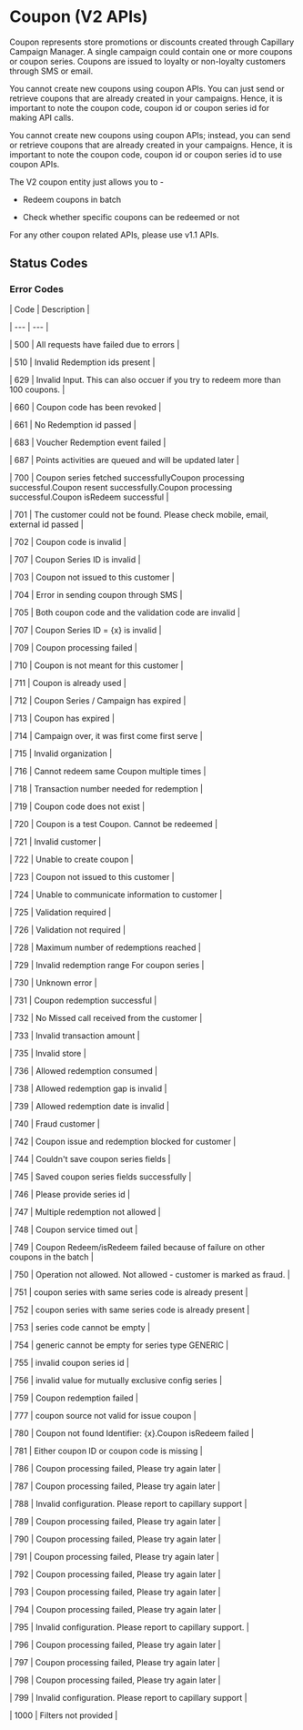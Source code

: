 # Coupon (V2 APIs)

Coupon represents store promotions or discounts created through Capillary Campaign Manager. A single campaign could contain one or more coupons or coupon series. Coupons are issued to loyalty or non-loyalty customers through SMS or email.

You cannot create new coupons using coupon APIs. You can just send or retrieve coupons that are already created in your campaigns. Hence, it is important to note the coupon code, coupon id or coupon series id for making API calls.

You cannot create new coupons using coupon APIs; instead, you can send or retrieve coupons that are already created in your campaigns. Hence, it is important to note the coupon code, coupon id or coupon series id to use coupon APIs.

The V2 coupon entity just allows you to -

- Redeem coupons in batch

- Check whether specific coupons can be redeemed or not

For any other coupon related APIs, please use v1.1 APIs.

## Status Codes

### Error Codes

| Code | Description |

| --- | --- |

| 500 | All requests have failed due to errors |

| 510 | Invalid Redemption ids present |

| 629 | Invalid Input. This can also occuer if you try to redeem more than 100 coupons. |

| 660 | Coupon code has been revoked |

| 661 | No Redemption id passed |

| 683 | Voucher Redemption event failed |

| 687 | Points activities are queued and will be updated later |

| 700 | Coupon series fetched successfullyCoupon processing successful.Coupon resent successfully.Coupon processing successful.Coupon isRedeem successful |

| 701 | The customer could not be found. Please check mobile, email, external id passed |

| 702 | Coupon code is invalid |

| 707 | Coupon Series ID is invalid |

| 703 | Coupon not issued to this customer |

| 704 | Error in sending coupon through SMS |

| 705 | Both coupon code and the validation code are invalid |

| 707 | Coupon Series ID = {x} is invalid |

| 709 | Coupon processing failed |

| 710 | Coupon is not meant for this customer |

| 711 | Coupon is already used |

| 712 | Coupon Series / Campaign has expired |

| 713 | Coupon has expired |

| 714 | Campaign over, it was first come first serve |

| 715 | Invalid organization |

| 716 | Cannot redeem same Coupon multiple times |

| 718 | Transaction number needed for redemption |

| 719 | Coupon code does not exist |

| 720 | Coupon is a test Coupon. Cannot be redeemed |

| 721 | Invalid customer |

| 722 | Unable to create coupon |

| 723 | Coupon not issued to this customer |

| 724 | Unable to communicate information to customer |

| 725 | Validation required |

| 726 | Validation not required |

| 728 | Maximum number of redemptions reached |

| 729 | Invalid redemption range For coupon series |

| 730 | Unknown error |

| 731 | Coupon redemption successful |

| 732 | No Missed call received from the customer |

| 733 | Invalid transaction amount |

| 735 | Invalid store |

| 736 | Allowed redemption consumed |

| 738 | Allowed redemption gap is invalid |

| 739 | Allowed redemption date is invalid |

| 740 | Fraud customer |

| 742 | Coupon issue and redemption blocked for customer |

| 744 | Couldn't save coupon series fields |

| 745 | Saved coupon series fields successfully |

| 746 | Please provide series id |

| 747 | Multiple redemption not allowed |

| 748 | Coupon service timed out |

| 749 | Coupon Redeem/isRedeem failed because of failure on other coupons in the batch |

| 750 | Operation not allowed. Not allowed - customer is marked as fraud. |

| 751 | coupon series with same series code is already present |

| 752 | coupon series with same series code is already present |

| 753 | series code cannot be empty |

| 754 | generic cannot be empty for series type GENERIC |

| 755 | invalid coupon series id |

| 756 | invalid value for mutually exclusive config series |

| 759 | Coupon redemption failed |

| 777 | coupon source not valid for issue coupon |

| 780 | Coupon not found Identifier: {x}.Coupon isRedeem failed |

| 781 | Either coupon ID or coupon code is missing |

| 786 | Coupon processing failed, Please try again later |

| 787 | Coupon processing failed, Please try again later |

| 788 | Invalid configuration. Please report to capillary support |

| 789 | Coupon processing failed, Please try again later |

| 790 | Coupon processing failed, Please try again later |

| 791 | Coupon processing failed, Please try again later |

| 792 | Coupon processing failed, Please try again later |

| 793 | Coupon processing failed, Please try again later |

| 794 | Coupon processing failed, Please try again later |

| 795 | Invalid configuration. Please report to capillary support. |

| 796 | Coupon processing failed, Please try again later |

| 797 | Coupon processing failed, Please try again later |

| 798 | Coupon processing failed, Please try again later |

| 799 | Invalid configuration. Please report to capillary support |

| 1000 | Filters not provided |

